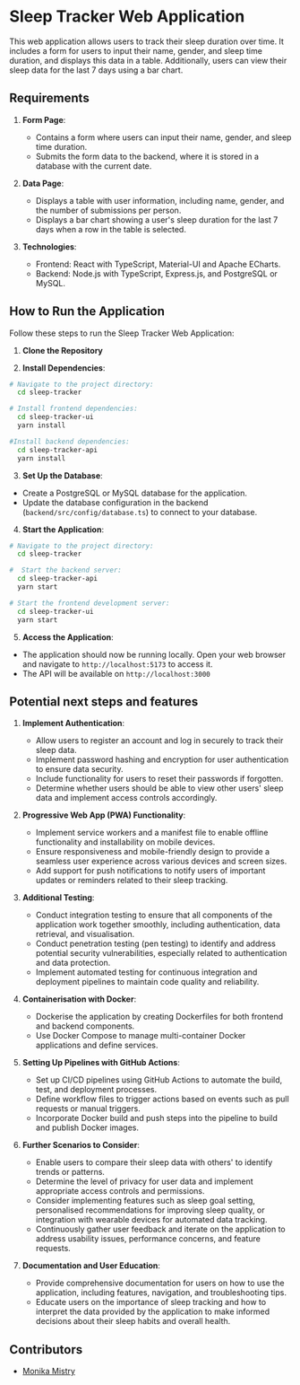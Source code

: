 # Sleep Tracker Web Application

This web application allows users to track their sleep duration over time. It includes a form for users to input their name, gender, and sleep time duration, and displays this data in a table. Additionally, users can view their sleep data for the last 7 days using a bar chart.

## Requirements

1. **Form Page**:

   - Contains a form where users can input their name, gender, and sleep time duration.
   - Submits the form data to the backend, where it is stored in a database with the current date.

2. **Data Page**:

   - Displays a table with user information, including name, gender, and the number of submissions per person.
   - Displays a bar chart showing a user's sleep duration for the last 7 days when a row in the table is selected.

3. **Technologies**:
   - Frontend: React with TypeScript, Material-UI and Apache ECharts.
   - Backend: Node.js with TypeScript, Express.js, and PostgreSQL or MySQL.

## How to Run the Application

Follow these steps to run the Sleep Tracker Web Application:

1. **Clone the Repository**

2. **Install Dependencies**:

```bash
# Navigate to the project directory:
  cd sleep-tracker

# Install frontend dependencies:
  cd sleep-tracker-ui
  yarn install

#Install backend dependencies:
  cd sleep-tracker-api
  yarn install
```

3. **Set Up the Database**:

- Create a PostgreSQL or MySQL database for the application.
- Update the database configuration in the backend (`backend/src/config/database.ts`) to connect to your database.

4. **Start the Application**:

```bash
# Navigate to the project directory:
  cd sleep-tracker

#  Start the backend server:
  cd sleep-tracker-api
  yarn start

# Start the frontend development server:
  cd sleep-tracker-ui
  yarn start
```

5. **Access the Application**:

- The application should now be running locally. Open your web browser and navigate to `http://localhost:5173` to access it.
- The API will be available on `http://localhost:3000`

## Potential next steps and features

1. **Implement Authentication**:

   - Allow users to register an account and log in securely to track their sleep data.
   - Implement password hashing and encryption for user authentication to ensure data security.
   - Include functionality for users to reset their passwords if forgotten.
   - Determine whether users should be able to view other users' sleep data and implement access controls accordingly.

2. **Progressive Web App (PWA) Functionality**:

   - Implement service workers and a manifest file to enable offline functionality and installability on mobile devices.
   - Ensure responsiveness and mobile-friendly design to provide a seamless user experience across various devices and screen sizes.
   - Add support for push notifications to notify users of important updates or reminders related to their sleep tracking.

3. **Additional Testing**:

   - Conduct integration testing to ensure that all components of the application work together smoothly, including authentication, data retrieval, and visualisation.
   - Conduct penetration testing (pen testing) to identify and address potential security vulnerabilities, especially related to authentication and data protection.
   - Implement automated testing for continuous integration and deployment pipelines to maintain code quality and reliability.

4. **Containerisation with Docker**:

   - Dockerise the application by creating Dockerfiles for both frontend and backend components.
   - Use Docker Compose to manage multi-container Docker applications and define services.

5. **Setting Up Pipelines with GitHub Actions**:

   - Set up CI/CD pipelines using GitHub Actions to automate the build, test, and deployment processes.
   - Define workflow files to trigger actions based on events such as pull requests or manual triggers.
   - Incorporate Docker build and push steps into the pipeline to build and publish Docker images.

6. **Further Scenarios to Consider**:

   - Enable users to compare their sleep data with others' to identify trends or patterns.
   - Determine the level of privacy for user data and implement appropriate access controls and permissions.
   - Consider implementing features such as sleep goal setting, personalised recommendations for improving sleep quality, or integration with wearable devices for automated data tracking.
   - Continuously gather user feedback and iterate on the application to address usability issues, performance concerns, and feature requests.

7. **Documentation and User Education**:
   - Provide comprehensive documentation for users on how to use the application, including features, navigation, and troubleshooting tips.
   - Educate users on the importance of sleep tracking and how to interpret the data provided by the application to make informed decisions about their sleep habits and overall health.

## Contributors

- [Monika Mistry](https://github.com/Monika-Mistry)
